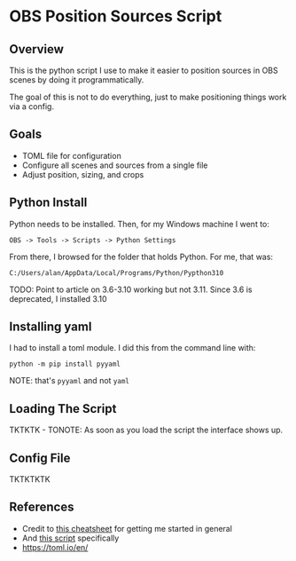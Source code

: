 # OBS Position Sources Script

## Overview

This is the python script I use to make it
easier to position sources in OBS scenes
by doing it programmatically.

The goal of this is not to do everything,
just to make positioning things work
via a config.

## Goals

- TOML file for configuration
- Configure all scenes and sources from
  a single file
- Adjust position, sizing, and crops

## Python Install

Python needs to be installed. Then,
for my Windows machine I went to:

```
OBS -> Tools -> Scripts -> Python Settings
```

From there, I browsed for the folder that holds
Python. For me, that was:

```
C:/Users/alan/AppData/Local/Programs/Python/Pypthon310
```

TODO: Point to article on 3.6-3.10 working but not
3.11. Since 3.6 is deprecated, I installed 3.10

## Installing yaml

I had to install a toml module. I did this from the
command line with:

```
python -m pip install pyyaml
```

NOTE: that's `pyyaml` and not `yaml`

## Loading The Script

TKTKTK - TONOTE: As soon as you load the script the interface
shows up.

## Config File

TKTKTKTK

## References

- Credit to [this cheatsheet](https://github.com/Jwolter0/OBS-Studio-Python-Scripting-Cheatsheet-obspython-Examples-of-API)
  for getting me started in general
- And [this script](https://github.com/Jwolter0/OBS-Studio-Python-Scripting-Cheatsheet-obspython-Examples-of-API/blob/master/src/move_source_.py)
  specifically
- https://toml.io/en/

